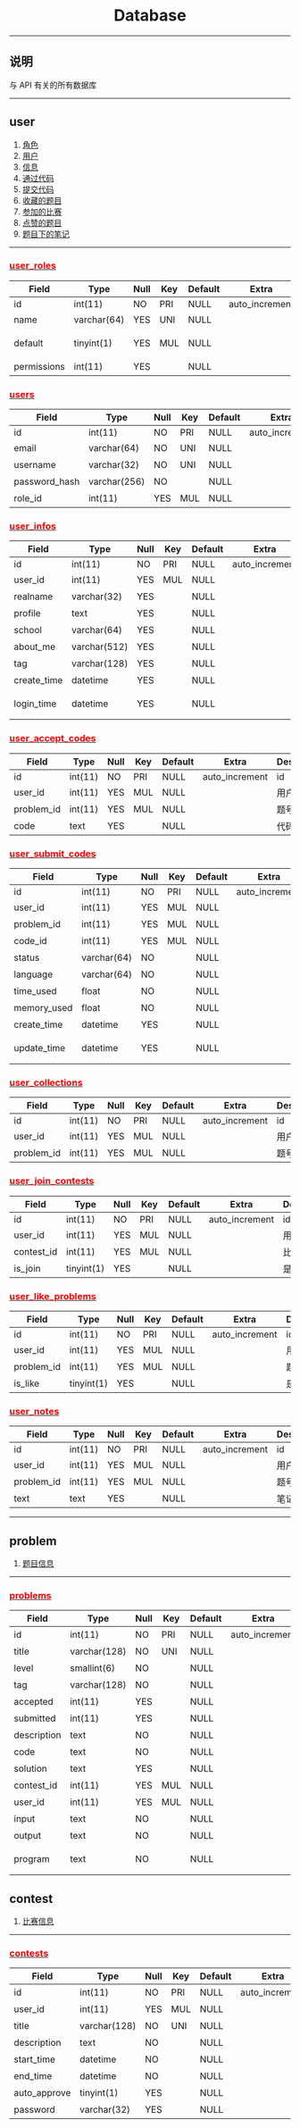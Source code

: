 # <center>Database</center>

--------------------------------------------------------------------------------

## 说明

与 API 有关的所有数据库

--------------------------------------------------------------------------------

## user

1. [角色](#user_roles)
2. [用户](#users)
3. [信息](#user_infos)
4. [通过代码](#user_accept_codes)
5. [提交代码](#user_submit_codes)
6. [收藏的题目](#user_collections)
7. [参加的比赛](#user_join_contests)
8. [点赞的题目](#user_like_problems)
9. [题目下的笔记](#user_notes)

--------------------------------------------------------------------------------

### [<font color="#FF0000" id="user_roles">user_roles</font>](#user)

Field       | Type        | Null | Key | Default | Extra          | Description
----------- | ----------- | ---- | --- | ------- | -------------- | -----------
id          | int(11)     | NO   | PRI | NULL    | auto_increment | id
name        | varchar(64) | YES  | UNI | NULL    |                | 角色名
default     | tinyint(1)  | YES  | MUL | NULL    |                | 是否使用默认权限
permissions | int(11)     | YES  |     | NULL    |                | 权限

### [<font color="#FF0000" id="users">users</font>](#user)

Field         | Type         | Null | Key | Default | Extra          | Description
------------- | ------------ | ---- | --- | ------- | -------------- | -----------
id            | int(11)      | NO   | PRI | NULL    | auto_increment | id
email         | varchar(64)  | NO   | UNI | NULL    |                | 邮箱
username      | varchar(32)  | NO   | UNI | NULL    |                | 用户名
password_hash | varchar(256) | NO   |     | NULL    |                | 密码哈希值
role_id       | int(11)      | YES  | MUL | NULL    |                | 角色id

### [<font color="#FF0000" id="user_infos">user_infos</font>](#user)

Field       | Type         | Null | Key | Default | Extra          | Description
----------- | ------------ | ---- | --- | ------- | -------------- | -----------
id          | int(11)      | NO   | PRI | NULL    | auto_increment | id
user_id     | int(11)      | YES  | MUL | NULL    |                | 用户id
realname    | varchar(32)  | YES  |     | NULL    |                | 真名
profile     | text         | YES  |     | NULL    |                | 头像bas64
school      | varchar(64)  | YES  |     | NULL    |                | 学校
about_me    | varchar(512) | YES  |     | NULL    |                | 关于我
tag         | varchar(128) | YES  |     | NULL    |                | 标签
create_time | datetime     | YES  |     | NULL    |                | 注册时间
login_time  | datetime     | YES  |     | NULL    |                | 最近登录时间

### [<font color="#FF0000" id="user_accept_codes">user_accept_codes</font>](#user)

Field      | Type    | Null | Key | Default | Extra          | Description
---------- | ------- | ---- | --- | ------- | -------------- | -----------
id         | int(11) | NO   | PRI | NULL    | auto_increment | id
user_id    | int(11) | YES  | MUL | NULL    |                | 用户id
problem_id | int(11) | YES  | MUL | NULL    |                | 题号
code       | text    | YES  |     | NULL    |                | 代码

### [<font color="#FF0000" id="user_submit_codes">user_submit_codes</font>](#user)

Field       | Type        | Null | Key | Default | Extra          | Description
----------- | ----------- | ---- | --- | ------- | -------------- | -----------
id          | int(11)     | NO   | PRI | NULL    | auto_increment | id
user_id     | int(11)     | YES  | MUL | NULL    |                | 用户id
problem_id  | int(11)     | YES  | MUL | NULL    |                | 题号
code_id     | int(11)     | YES  | MUL | NULL    |                | 代码id
status      | varchar(64) | NO   |     | NULL    |                | 状态
language    | varchar(64) | NO   |     | NULL    |                | 编程语言
time_used   | float       | NO   |     | NULL    |                | 耗时
memory_used | float       | NO   |     | NULL    |                | 耗内存
create_time | datetime    | YES  |     | NULL    |                | 提交时间
update_time | datetime    | YES  |     | NULL    |                | 更新通过代码时间

### [<font color="#FF0000" id="user_collections">user_collections</font>](#user)

Field      | Type    | Null | Key | Default | Extra          | Description
---------- | ------- | ---- | --- | ------- | -------------- | -----------
id         | int(11) | NO   | PRI | NULL    | auto_increment | id
user_id    | int(11) | YES  | MUL | NULL    |                | 用户id
problem_id | int(11) | YES  | MUL | NULL    |                | 题号

### [<font color="#FF0000" id="user_join_contests">user_join_contests</font>](#user)

Field      | Type       | Null | Key | Default | Extra          | Description
---------- | ---------- | ---- | --- | ------- | -------------- | -----------
id         | int(11)    | NO   | PRI | NULL    | auto_increment | id
user_id    | int(11)    | YES  | MUL | NULL    |                | 用户id
contest_id | int(11)    | YES  | MUL | NULL    |                | 比赛id
is_join    | tinyint(1) | YES  |     | NULL    |                | 是否已加入

### [<font color="#FF0000" id="user_like_problems">user_like_problems</font>](#user)

Field      | Type       | Null | Key | Default | Extra          | Description
---------- | ---------- | ---- | --- | ------- | -------------- | -----------
id         | int(11)    | NO   | PRI | NULL    | auto_increment | id
user_id    | int(11)    | YES  | MUL | NULL    |                | 用户id
problem_id | int(11)    | YES  | MUL | NULL    |                | 题号
is_like    | tinyint(1) | YES  |     | NULL    |                | 是否喜欢

### [<font color="#FF0000" id="user_notes">user_notes</font>](#user)

Field      | Type    | Null | Key | Default | Extra          | Description
---------- | ------- | ---- | --- | ------- | -------------- | -----------
id         | int(11) | NO   | PRI | NULL    | auto_increment | id
user_id    | int(11) | YES  | MUL | NULL    |                | 用户id
problem_id | int(11) | YES  | MUL | NULL    |                | 题号
text       | text    | YES  |     | NULL    |                | 笔记

--------------------------------------------------------------------------------

## problem

1. [题目信息](#problems)

--------------------------------------------------------------------------------

### [<font color="#FF0000" id="problems">problems</font>](#problem)

Field       | Type         | Null | Key | Default | Extra          | Description
----------- | ------------ | ---- | --- | ------- | -------------- | -----------
id          | int(11)      | NO   | PRI | NULL    | auto_increment | 题号
title       | varchar(128) | NO   | UNI | NULL    |                | 标题
level       | smallint(6)  | NO   |     | NULL    |                | 难度
tag         | varchar(128) | NO   |     | NULL    |                | 标签
accepted    | int(11)      | YES  |     | NULL    |                | 通过数
submitted   | int(11)      | YES  |     | NULL    |                | 提交数
description | text         | NO   |     | NULL    |                | 题目描述
code        | text         | NO   |     | NULL    |                | 模版代码
solution    | text         | YES  |     | NULL    |                | 解决方法
contest_id  | int(11)      | YES  | MUL | NULL    |                | 所属比赛id
user_id     | int(11)      | YES  | MUL | NULL    |                | 所属用户id
input       | text         | NO   |     | NULL    |                | 官方输入
output      | text         | NO   |     | NULL    |                | 官方输出
program     | text         | NO   |     | NULL    |                | 官方C++代码

## contest

1. [比赛信息](#contests)

--------------------------------------------------------------------------------

### [<font color="#FF0000" id="contests">contests</font>](#contest)

Field        | Type         | Null | Key | Default | Extra          | Description
------------ | ------------ | ---- | --- | ------- | -------------- | -----------
id           | int(11)      | NO   | PRI | NULL    | auto_increment | 比赛id
user_id      | int(11)      | YES  | MUL | NULL    |                | 举办方id
title        | varchar(128) | NO   | UNI | NULL    |                | 标题
description  | text         | NO   |     | NULL    |                | 描述
start_time   | datetime     | NO   |     | NULL    |                | 开始时间
end_time     | datetime     | NO   |     | NULL    |                | 结束时间
auto_approve | tinyint(1)   | YES  |     | NULL    |                | 自动批准
password     | varchar(32)  | YES  |     | NULL    |                | 密码
